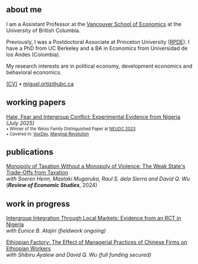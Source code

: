 ## about me

I am a Assistant Professor at the [Vancouver School of Economics](https://economics.ubc.ca/) at the University of British Columbia.

Previously, I was a Postdoctoral Associate at Princeton University ([RPDE](https://rpde.princeton.edu/)). I have a PhD from UC Berkeley and a BA in Economics from Universidad de los Andes (Colombia).

My research interests are in political economy, development economics and behavioral economics.

[(CV)](pdf/CV_MO.pdf) • miguel.ortiz@ubc.ca


## working papers

[Hate, Fear and Intergroup Conflict: Experimental Evidence from Nigeria](pdf/HateFear_Ortiz.pdf)<br/>
_(July 2025)_ <br/>
<span style="font-size:0.8em;">• Winner of the Weiss Family Distinguished Paper at [NEUDC 2023](https://www.hks.harvard.edu/centers/cid/events/neudc-2023-conference/agenda)</span><br>
<span style="font-size:0.8em;">• Covered in: [VoxDev](https://voxdev.org/topic/institutions-political-economy/fear-more-hate-drives-intergroup-conflict-nigeria), [Marginal Revolution](https://marginalrevolution.com/marginalrevolution/2023/11/is-fear-a-bigger-problem-than-hate.html)</span>

## publications

[Monopoly of Taxation Without a Monopoly of Violence: The Weak State's Trade-Offs from Taxation](pdf/Monopoly_of_Taxation.pdf)<br/>
_with Soeren Henn, Mastaki Mugaruka, Raul S. dela Sierra and David Q. Wu_ <br/>
(_**Review of Economic Studies**_, 2024) <br/>
<!-- <span style="font-size:0.8em;">• Summary for a broader audience: [here](https://miguelortizp.github.io/)</span> (Lo de las flechas es para volverlo comentario) -->

## work in progress

[Intergroup Integration Through Local Markets: Evidence from an RCT in Nigeria](https://miguelortizp.github.io/)<br/>
_with Eunice B. Atajiri_ _(fieldwork ongoing)_

[Ethiopian Factory: The Effect of Managerial Practices of Chinese Firms on Ethiopian Workers](https://miguelortizp.github.io/)<br/>
_with Shibiru Ayalew and David Q. Wu_ _(full funding secured)_



